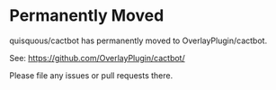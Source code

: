 # Permanently Moved

quisquous/cactbot has permanently moved to OverlayPlugin/cactbot.

See: <https://github.com/OverlayPlugin/cactbot/>

Please file any issues or pull requests there.
